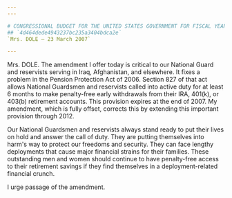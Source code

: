 ```yaml
---
---

# CONGRESSIONAL BUDGET FOR THE UNITED STATES GOVERNMENT FOR FISCAL YEAR
## `4d464dede4943237bc235a3404bdca2e`
`Mrs. DOLE — 23 March 2007`

---
```



Mrs. DOLE. The amendment I offer today is critical to our National 
Guard and reservists serving in Iraq, Afghanistan, and elsewhere. It 
fixes a problem in the Pension Protection Act of 2006. Section 827 of 
that act allows National Guardsmen and reservists called into active 
duty for at least 6 months to make penalty-free early withdrawals from 
their IRA, 401(k), or 403(b) retirement accounts. This provision 
expires at the end of 2007. My amendment, which is fully offset, 
corrects this by extending this important provision through 2012.

Our National Guardsmen and reservists always stand ready to put their 
lives on hold and answer the call of duty. They are putting themselves 
into harm's way to protect our freedoms and security. They can face 
lengthy deployments that cause major financial strains for their 
families. These outstanding men and women should continue to have 
penalty-free access to their retirement savings if they find themselves 
in a deployment-related financial crunch.

I urge passage of the amendment.